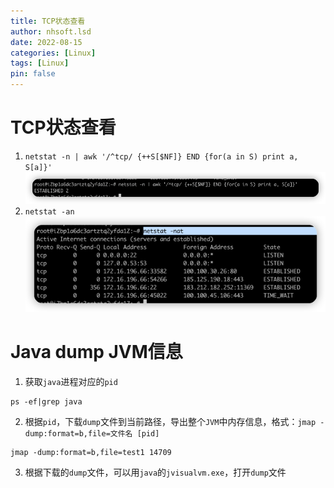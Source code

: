 ```yaml
---
title: TCP状态查看
author: nhsoft.lsd
date: 2022-08-15
categories: [Linux]
tags: [Linux]
pin: false
---
```

# TCP状态查看
1. `netstat -n | awk '/^tcp/ {++S[$NF]} END {for(a in S) print a, S[a]}'`
![](/assets/img/nhsoft_lsd/2022-08-15-linux-2.png)
2. `netstat -an`
![](/assets/img/nhsoft_lsd/2022-08-15-linux-1.png)

# Java dump JVM信息
1. 获取`java`进程对应的`pid`
```
ps -ef|grep java
```
2. 根据`pid`，下载`dump`文件到当前路径，导出整个`JVM`中内存信息，格式：`jmap -dump:format=b,file=文件名 [pid]`
```
jmap -dump:format=b,file=test1 14709
```
3. 根据下载的`dump`文件，可以用`java`的`jvisualvm.exe`，打开`dump`文件
